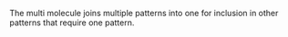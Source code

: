 The multi molecule joins multiple patterns into one for inclusion in other patterns that require one pattern.